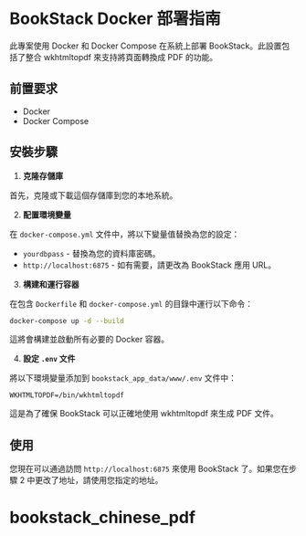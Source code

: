 # BookStack Docker 部署指南

此專案使用 Docker 和 Docker Compose 在系統上部署 BookStack。此設置包括了整合 wkhtmltopdf 來支持將頁面轉換成 PDF 的功能。

## 前置要求

- Docker
- Docker Compose

## 安裝步驟

1. **克隆存儲庫**

首先，克隆或下載這個存儲庫到您的本地系統。

2. **配置環境變量**

在 `docker-compose.yml` 文件中，將以下變量值替換為您的設定：

- `yourdbpass` - 替換為您的資料庫密碼。
- `http://localhost:6875` - 如有需要，請更改為 BookStack 應用 URL。

3. **構建和運行容器**

在包含 `Dockerfile` 和 `docker-compose.yml` 的目錄中運行以下命令：

```sh
docker-compose up -d --build
```

這將會構建並啟動所有必要的 Docker 容器。

4. **設定 `.env` 文件**

將以下環境變量添加到 `bookstack_app_data/www/.env` 文件中：

```env
WKHTMLTOPDF=/bin/wkhtmltopdf
```

這是為了確保 BookStack 可以正確地使用 wkhtmltopdf 來生成 PDF 文件。

## 使用

您現在可以通過訪問 `http://localhost:6875` 來使用 BookStack 了。如果您在步驟 2 中更改了地址，請使用您指定的地址。
# bookstack_chinese_pdf
